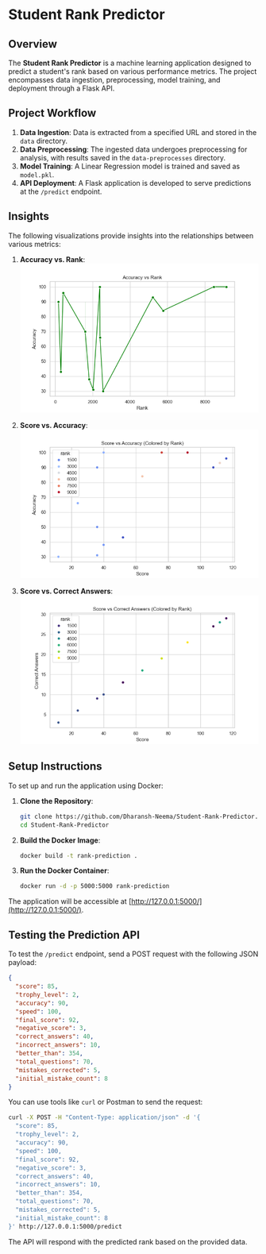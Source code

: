 # Student Rank Predictor

## Overview

The **Student Rank Predictor** is a machine learning application designed to predict a student's rank based on various performance metrics. The project encompasses data ingestion, preprocessing, model training, and deployment through a Flask API.

## Project Workflow

1. **Data Ingestion**: Data is extracted from a specified URL and stored in the `data` directory.
2. **Data Preprocessing**: The ingested data undergoes preprocessing for analysis, with results saved in the `data-preprocesses` directory.
3. **Model Training**: A Linear Regression model is trained and saved as `model.pkl`.
4. **API Deployment**: A Flask application is developed to serve predictions at the `/predict` endpoint.

## Insights

The following visualizations provide insights into the relationships between various metrics:

1. **Accuracy vs. Rank**:
   ![Accuracy vs. Rank](https://github.com/Dharansh-Neema/Student-Rank-Predictor/blob/main/analytics/visuals/accuracy_vs_rank.png)

2. **Score vs. Accuracy**:
   ![Score vs. Accuracy](https://github.com/Dharansh-Neema/Student-Rank-Predictor/blob/main/analytics/visuals/score_vs_accuracy.png)

3. **Score vs. Correct Answers**:
   ![Score vs. Correct Answers](https://github.com/Dharansh-Neema/Student-Rank-Predictor/blob/main/analytics/visuals/score_vs_correct_answers.png)

## Setup Instructions

To set up and run the application using Docker:

1. **Clone the Repository**:

   ```bash
   git clone https://github.com/Dharansh-Neema/Student-Rank-Predictor.git
   cd Student-Rank-Predictor
   ```

2. **Build the Docker Image**:

   ```bash
   docker build -t rank-prediction .
   ```

3. **Run the Docker Container**:
   ```bash
   docker run -d -p 5000:5000 rank-prediction
   ```

The application will be accessible at [http://127.0.0.1:5000/](http://127.0.0.1:5000/).

## Testing the Prediction API

To test the `/predict` endpoint, send a POST request with the following JSON payload:

```json
{
  "score": 85,
  "trophy_level": 2,
  "accuracy": 90,
  "speed": 100,
  "final_score": 92,
  "negative_score": 3,
  "correct_answers": 40,
  "incorrect_answers": 10,
  "better_than": 354,
  "total_questions": 70,
  "mistakes_corrected": 5,
  "initial_mistake_count": 8
}
```

You can use tools like `curl` or Postman to send the request:

```bash
curl -X POST -H "Content-Type: application/json" -d '{
  "score": 85,
  "trophy_level": 2,
  "accuracy": 90,
  "speed": 100,
  "final_score": 92,
  "negative_score": 3,
  "correct_answers": 40,
  "incorrect_answers": 10,
  "better_than": 354,
  "total_questions": 70,
  "mistakes_corrected": 5,
  "initial_mistake_count": 8
}' http://127.0.0.1:5000/predict
```

The API will respond with the predicted rank based on the provided data.
